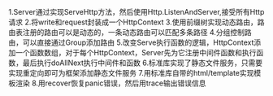 1.Server通过实现ServeHttp方法，然后使用Http.ListenAndServer,接受所有Http请求
2.将write和request封装成一个HttpContext
3.使用前缀树实现动态路由，路由表注册的路由可以是动态的，一条动态路由可以匹配多条路径
4.分组控制路由，可以直接通过Group添加路由
5.改变Serve执行函数的逻辑，HttpContext添加一个函数数组，对于每个HttpContext，Server先为它注册中间件函数和执行函数，最后执行doAllNext执行中间件和函数
6.标准库实现了静态文件服务，只需要实现重定向即可为框架添加静态文件服务
7.用标准库自带的html/template实现模板渲染
8.用recover恢复panic错误，然后用trace输出错误信息